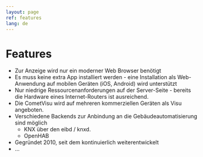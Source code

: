 ```yaml
---
layout: page
ref: features
lang: de
---
```


Features
========

* Zur Anzeige wird nur ein moderner Web Browser benötigt
* Es muss keine extra App installiert werden - eine Installation als 
  Web-Anwendung auf mobilen Geräten (iOS, Android) wird unterstützt
* Nur niedrige Ressourcenanforderungen auf der Server-Seite - bereits die
  Hardware eines Internet-Routers ist ausreichend.
* Die CometVisu wird auf mehreren kommerziellen Geräten als Visu angeboten.
* Verschiedene Backends zur Anbindung an die Gebäudeautomatisierung sind möglich
  * KNX über den eibd / knxd.
  * OpenHAB
* Gegründet 2010, seit dem kontinuierlich weiterentwickelt
* ...